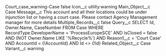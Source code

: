 <?xml version="1.0" encoding="UTF-8"?>
<CustomMetadata xmlns="http://soap.sforce.com/2006/04/metadata" xmlns:xsi="http://www.w3.org/2001/XMLSchema-instance" xmlns:xsd="http://www.w3.org/2001/XMLSchema">
    <label>Court_case_warning-Case</label>
    <protected>false</protected>
    <values>
        <field>Icon__c</field>
        <value xsi:type="xsd:string">utility:warning</value>
    </values>
    <values>
        <field>Main_Object__c</field>
        <value xsi:type="xsd:string">Case</value>
    </values>
    <values>
        <field>Message__c</field>
        <value xsi:type="xsd:string">This account and all their locations could be under injunction list or having a court case. Please contact Agency Management manager for more details</value>
    </values>
    <values>
        <field>Multiple_Records__c</field>
        <value xsi:type="xsd:boolean">false</value>
    </values>
    <values>
        <field>Query__c</field>
        <value xsi:type="xsd:string">SELECT Id, Owner.Name, CaseNumber
FROM Case
WHERE RecordType.DeveloperName = &apos;ProcessEuropeSCE&apos; AND IsClosed = false
AND (NOT Owner.Name LIKE &apos;%Recycle%&apos;) AND Reason1__c = &apos;Court Case&apos; AND AccountId = {!AccountId} AND
Id &lt;&gt; {!Id}</value>
    </values>
    <values>
        <field>Related_Object__c</field>
        <value xsi:type="xsd:string">Case</value>
    </values>
    <values>
        <field>Variant__c</field>
        <value xsi:type="xsd:string">warning</value>
    </values>
</CustomMetadata>
